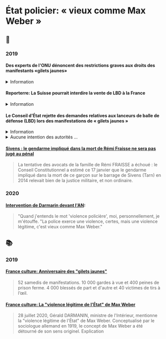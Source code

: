 # État policier: « vieux comme Max Weber »

## 📜

### 2019

####  <a id="onuGJ"></a>Des experts de l'ONU dénoncent des restrictions graves aux droits des manifestants «gilets jaunes»
<details><summary>Information</summary>

* [Lire](https://www.ohchr.org/FR/NewsEvents/Pages/DisplayNews.aspx?NewsID=24166&LangID=F)
</details>

####  <a id="CHlbd"></a>Reporterre: La Suisse pourrait interdire la vente de LBD à la France
<details><summary>Information</summary>

* [Lire](https://reporterre.net/La-Suisse-pourrait-interdire-la-vente-de-LBD-a-la-France)
</details>

####  <a id="CElbd"></a>Le Conseil d’État rejette des demandes relatives aux lanceurs de balle de défense (LBD) lors des manifestations de « gilets jaunes »
<details><summary>Information</summary>

* [Lire](https://www.conseil-etat.fr/site/actualites/usage-des-lanceurs-de-balles-de-defense)
</details>

<details><summary>Aucune intention des autorités ...</summary>

> Le juge des référés du Conseil d’État a constaté que l’usage du LBD avait dans la période récente provoqué des blessures, parfois très graves, sans qu’il soit possible d’affirmer que toutes les victimes se trouvaient dans les situations visées par le code de la sécurité intérieure, seules à mêmes de justifier une telle utilisation.

> Toutefois, il a jugé que, en dépit de ces circonstances et contrairement à ce que les demandeurs affirmaient, l’organisation des opérations de maintien de l’ordre mises en place lors des récentes manifestations ne révélait pas une intention des autorités de ne pas respecter les conditions d’usage, strictes, mises à l’utilisation de ces armes.
</details>

####  <a id="fraisseimpuni"></a>[Sivens : le gendarme impliqué dans la mort de Rémi Fraisse ne sera pas jugé au pénal](https://www.francebleu.fr/infos/faits-divers-justice/sivens-le-gendarme-implique-dans-kla-mort-de-remi-fraisse-ne-sera-pas-juge-au-penal-1547738807)
> La tentative des avocats de la famille de Rémi FRAISSE a échoué : le Conseil Constitutionnel a estimé ce 17 janvier que le gendarme impliqué dans la mort de ce garçon sur le barrage de Sivens (Tarn) en 2014 relevait bien de la justice militaire, et non ordinaire.

### 2020
####  <a id="darmaninweber"></a>[Intervention de Darmarin devant l'AN](https://twitter.com/LCP/status/1288174388286717952?ref_src=twsrc%5Etfw%7Ctwcamp%5Etweetembed%7Ctwterm%5E1288174388286717952%7Ctwgr%5E%7Ctwcon%5Es1_&ref_url=https%3A%2F%2Fwww.francetvinfo.fr%2Ffaits-divers%2Fpolice%2Fviolences-policieres%2Fla-police-exerce-une-violence-legitime-gerald-darmanin-cite-t-il-correctement-le-sociologue-allemand-max-weber_4060345.html):
> "Quand j'entends le mot 'violence policière', moi, personnellement, je m'étouffe.
> "La police exerce une violence, certes, mais une violence légitime, c'est vieux comme Max Weber."

## 📚

### 2019 
####  <a id="kieffer2019giletsj"></a>[France culture: Anniversaire des "gilets jaunes"](https://www.franceculture.fr/emissions/hashtag/anniversaire-des-gilets-jaunes-le-changement-cest-maintenant)
<!--
<details><summary>Les chiffres</summary>
-->
> 52 samedis de manifestations. 10 000 gardes à vue et 400 peines de prison ferme. 4 000 blessés de part et d'autre et 40 victimes de tirs à l’œil.
<!--
</details>
-->

#### <a id="queffelecweber">[France culture: La "violence légitime de l'État" de Max Weber](https://www.franceculture.fr/philosophie/la-violence-legitime-de-letat-de-max-weber)

> 28 juillet 2020, Gérald DARMANIN, ministre de l'Intérieur, mentionne la "violence légitime de l'État" de Max Weber. Conceptualisé par le sociologue allemand en 1919, le concept de Max Weber a été détourné de son sens originel. Explication 
